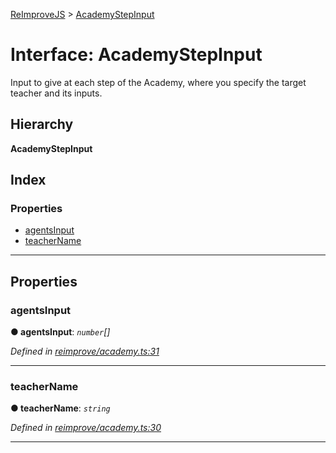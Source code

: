 [ReImproveJS](../README.md) > [AcademyStepInput](../interfaces/academystepinput.md)

# Interface: AcademyStepInput

Input to give at each step of the Academy, where you specify the target teacher and its inputs.

## Hierarchy

**AcademyStepInput**

## Index

### Properties

* [agentsInput](academystepinput.md#agentsinput)
* [teacherName](academystepinput.md#teachername)

---

## Properties

<a id="agentsinput"></a>

###  agentsInput

**● agentsInput**: *`number`[]*

*Defined in [reimprove/academy.ts:31](https://github.com/Pravez/FurnishJS/blob/b206a93/src/reimprove/academy.ts#L31)*

___
<a id="teachername"></a>

###  teacherName

**● teacherName**: *`string`*

*Defined in [reimprove/academy.ts:30](https://github.com/Pravez/FurnishJS/blob/b206a93/src/reimprove/academy.ts#L30)*

___

